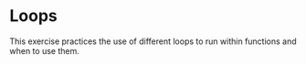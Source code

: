 Loops
====================

This exercise practices the use of different loops to run within functions and when to use them.
